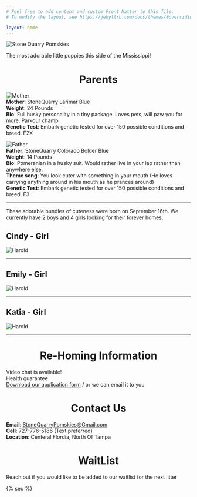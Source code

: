 ```yaml
---
# Feel free to add content and custom Front Matter to this file.
# To modify the layout, see https://jekyllrb.com/docs/themes/#overriding-theme-defaults

layout: home
---
```

![Stone Quarry Pomskies](/assets/main/pebs-banner-cropped.jpg)

The most adorable little puppies this side of the Mississippi! 

<h1 style="text-align: center;">
Parents
</h1>

![Mother](/assets/main/pebs-mother.jpg)  
**Mother**: StoneQuarry Larimar Blue  
**Weight**: 24 Pounds  
**Bio**: Full husky personality in a tiny package. Loves pets, will paw you for more. Parkour champ.  
**Genetic Test**: Embark genetic tested for over 150 possible conditions and breed. F2X  

![Father](/assets/main/bolder-father.jpg)  
**Father**: StoneQuarry Colorado Bolder Blue  
**Weight**: 14 Pounds  
**Bio**: Pomeranian in a husky suit. Would rather live in your lap rather than anywhere else.  
**Theme song**: You look cuter with something in your mouth (He loves carrying anything around in his mouth as he prances around)    
**Genetic Test**: Embark genetic tested for over 150 possible conditions and breed. F3  

---

These adorable bundles of cuteness were born on September 16th. We currently have 2 boys and 4 girls looking for their forever homes. 



## Cindy - Girl    
![Harold](/assets/img/09162024/Cindy/Cindy005.jpg)  

---

## Emily - Girl    
![Harold](/assets/img/09162024/Emily/Emily005.jpg)  

---

## Katia - Girl    
![Harold](/assets/img/09162024/Katia/Katia005.jpg)  

---


<h1 style="text-align: center;">
Re-Homing Information
</h1>

Video chat is available!  
Health guarantee  
[Download our application form][1] / or we can email it to you  

[1]:https://sqp.dog/assets/docs/SQP-Puppy-Application.docx


<h1 style="text-align: center;">
Contact Us  
</h1>

**Email**: [StoneQuarryPomskies@Gmail.com](mailto:StoneQuarryPomskies@Gmail.com)  
**Cell**: 727-776-5186 (Text preferred)  
**Location**: Centeral Flordia, North Of Tampa  

<h1 style="text-align: center;">
WaitList  
</h1>

Reach out if you would like to be added to our waitlist for the next litter  

{% seo %}

